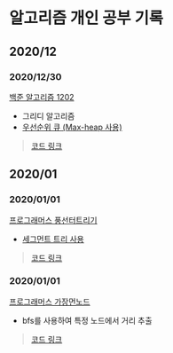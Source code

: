 # 알고리즘 개인 공부 기록

## 2020/12

### 2020/12/30

[백준 알고리즘 1202](https://www.acmicpc.net/problem/1202)

- 그리디 알고리즘
- [우선순위 큐 (Max-heap 사용)](src/ilbs/max-heap.js)

> [코드 링크](src/answers/1202.js)

## 2020/01

### 2020/01/01

[프로그래머스 풍선터트리기](https://programmers.co.kr/learn/courses/30/lessons/68646?language=javascript)

- [세그먼트 트리 사용](src/libs/segment-tree.js)

> [코드 링크](src/answers/풍선터트리기.js)

### 2020/01/01

[프로그래머스 가장먼노드](https://programmers.co.kr/learn/courses/30/lessons/49189)

- bfs를 사용하여 특정 노드에서 거리 추출

> [코드 링크](src/answers/가장먼노드.js)
